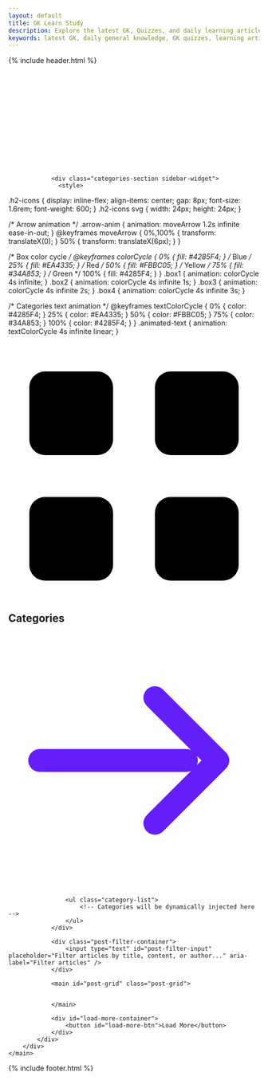 ```yaml
---
layout: default
title: GK Learn Study
description: Explore the latest GK, Quizzes, and daily learning articles from GK Learn Study.
keywords: latest GK, daily general knowledge, GK quizzes, learning articles, current affairs, computer science
---
```


<!DOCTYPE html>
<html lang="en">
<head>
  <meta charset="UTF-8" />
  <meta name="viewport" content="width=device-width, initial-scale=1.0" />
  <title>{{ page.title }} | {{ site.title }}</title>
  <meta name="description" content="{{ page.description | default: site.description }}" />
  <meta name="keywords" content="{{ page.keywords | default: site.keywords }}" />
  <meta name="author" content="Mr. Himanshu Tyagi" />

  <!-- Extra meta -->
  <meta name="robots" content="index, follow" />
  <meta name="copyright" content="© 2024 GK Learn Study" />
  <meta name="msvalidate.01" content="63D3DE99AA18A86BEC082BCA9812780E" />

  <!-- Canonical & alternate -->
  <link rel="canonical" href="{{ page.url | absolute_url }}" />
  <link rel="alternate" hreflang="en-IN" href="{{ page.url | absolute_url }}" />

  <!-- Icons -->
  <link rel="icon" href="{{ '/favicon.ico' | relative_url }}" sizes="any" />
  <link rel="icon" href="{{ '/favicon.svg' | relative_url }}" type="image/svg+xml" />
  <link rel="apple-touch-icon" href="{{ '/favicon.ico' | relative_url }}" />
  <link rel="manifest" href="{{ '/manifest.json' | relative_url }}" />

  <!-- Open Graph -->
  <meta property="og:title" content="{{ page.title }} | GK Learn Study" />
  <meta property="og:description" content="{{ page.description | default: site.description }}" />
  <meta property="og:image" content="https://gklearnstudy.in/GK-Learn-Study.png" />
  <meta property="og:url" content="{{ page.url | absolute_url }}" />
  <meta property="og:type" content="website" />
  <meta property="og:site_name" content="GK Learn Study" />
  <meta property="og:locale" content="en_IN" />

  <!-- Twitter -->
  <meta name="twitter:card" content="summary_large_image" />
  <meta name="twitter:title" content="{{ page.title }}" />
  <meta name="twitter:description" content="{{ page.description | default: site.description }}" />
  <meta name="twitter:image" content="https://gklearnstudy.in/GK-Learn-Study.png" />
  <meta name="twitter:image:alt" content="GK Learn Study - Your gateway to daily knowledge" />

  <!-- CSS -->
  <link rel="stylesheet" href="{{ 'https://gklearnstudy.in/css/theme.css' | relative_url }}" />
  <link rel="stylesheet" href="{{ 'https://gklearnstudy.in/css/main-theme.css' | relative_url }}" />

  <!-- JSON-LD -->
  <script type="application/ld+json">
  {
    "@context": "https://schema.org",
    "@type": "Organization",
    "name": "GK Learn Study",
    "url": "https://gklearnstudy.in/",
    "logo": "https://gklearnstudy.in/GK-Learn-Study.png",
    "sameAs": ["https://www.youtube.com/@GKLearnStudy"]
  }
  </script>
  <script type="application/ld+json">
  {
    "@context": "https://schema.org",
    "@type": "WebSite",
    "name": "GK Learn Study",
    "url": "https://gklearnstudy.in/",
    "potentialAction": {
      "@type": "SearchAction",
      "target": "https://gklearnstudy.in/search?q={search_term_string}",
      "query-input": "required name=search_term_string"
    }
  }
  </script>
</head>
<body>
  {% include header.html %}

   <main class="container">
        <div id="root">
            

  <style>
  
    .logo-container {
      border: 1px solid var(--card-border-color);
      border-radius: 16px;
      padding: 20px;
      display: flex;
      gap: 20px;

      
      box-shadow: 0 4px 12px rgba(0,0,0,0.1);
      animation: fadeIn 1s ease-in-out;
    }
    .logo {
      flex: 1;
      display: flex;
      justify-content: center;
      align-items: center;
    }
    .text {
      flex: 2;
      display: flex;
      flex-direction: column;
      justify-content: center;
      animation: slideIn 1.2s ease-in-out;
    }
    .text h1 {text-align:left;
      font-size: 2rem;
     color: var(--accent-color);
      margin-bottom: 10px;
    }
   
    .text p {
      font-size: 1rem;
      color: var(--text-color-secondary);
      line-height: 1.6;
    }

    /* Mobile responsive */
    @media (max-width: 768px) {
      .logo-container {
        flex-direction: column;
       
      }
      .text h1 {
        font-size: 1.6rem;
      }
     
      .text p {
        font-size: 0.95rem;
      }
    }

    /* Animations */
    @keyframes fadeIn {
      from { opacity: 0; transform: scale(0.95); }
      to { opacity: 1; transform: scale(1); }
    }
    @keyframes slideIn {
      from { opacity: 0; transform: translateX(50px); }
      to { opacity: 1; transform: translateX(0); }
    }
  </style>


  <div class="logo-container">
    <!-- Left: Logo -->
    <div class="logo">
      <!-- Your SVG Logo -->
      <svg xmlns="http://www.w3.org/2000/svg" width="150" height="150" viewBox="0 0 300 300" role="img" aria-label="GK Learn Study logo">
        <title>GK Learn Study</title>
        <circle cx="150" cy="150" r="150" fill="white" />
        <defs>
          <clipPath id="circle-clip-main">
            <circle cx="150" cy="150" r="150" />
          </clipPath>
        </defs>
        <g clip-path="url(#circle-clip-main)">
          <path fill="#c0a4fb" fill-opacity="1">
            <animate attributeName="d" dur="8s" repeatCount="indefinite"
              values="M0 230 Q 75 210, 150 230 T 300 210 L 300 300 L 0 300 Z;
                      M0 240 Q 75 260, 150 240 T 300 250 L 300 300 L 0 300 Z;
                      M0 230 Q 75 210, 150 230 T 300 210 L 300 300 L 0 300 Z" />
          </path>
          <path fill="#641ef9" fill-opacity="0.7">
            <animate attributeName="d" dur="7s" repeatCount="indefinite"
              values="M0 220 Q 75 245, 150 220 T 300 235 L 300 300 L 0 300 Z;
                      M0 250 Q 75 220, 150 250 T 300 220 L 300 300 L 0 300 Z;
                      M0 220 Q 75 245, 150 220 T 300 235 L 300 300 L 0 300 Z" />
          </path>
        </g>
        <text x="50%" y="35%" font-size="90" font-weight="700" fill="#e53935" text-anchor="middle" font-family="Arial, Helvetica, sans-serif" style="transform-origin:150px 90px;" opacity="0">
          GK
          <animate attributeName="opacity" from="0" to="1" begin="0.35s" dur="1.2s" fill="freeze" />
          <animateTransform attributeName="transform" type="rotate" from="-15 150 90" to="0 150 90" begin="0.35s" dur="1.2s" fill="freeze" additive="sum" />
          <animateTransform attributeName="transform" type="scale" from="0.55 0.55" to="1 1" begin="0.35s" dur="1.2s" fill="freeze" additive="sum" />
        </text>
        <text x="50%" y="65%" font-size="38" fill="#6a1b9a" text-anchor="middle" font-family="Arial, Helvetica, sans-serif" style="transform-origin:150px 195px;" opacity="0">
          Learn Study
          <animate attributeName="opacity" from="0" to="1" begin="0.8s" dur="1.2s" fill="freeze" />
          <animateTransform attributeName="transform" type="scale" from="0.75 0.75" to="1 1" begin="0.8s" dur="1.2s" fill="freeze" />
        </text>
        <circle cx="150" cy="150" r="145" fill="none" stroke="#f0e6ff" stroke-width="4" opacity="0.6"/>
      </svg>
    </div>

    <!-- Right: Text -->
    <div class="text">
      <h1>Welcome to GK Learn Study</h1>
      <p>
        Your daily source for insightful articles, handy tools, and general knowledge.<br>
        Dive in and explore a world of learning, made simple and accessible for everyone.
      </p>
    </div>
  </div>



         
                <div class="categories-section sidebar-widget">
                  <style>
  .h2-icons {
    display: inline-flex;
    align-items: center;
    gap: 8px;
    font-size: 1.6rem;
    font-weight: 600;
  }
  .h2-icons svg {
    width: 24px;
    height: 24px;
  }

  /* Arrow animation */
  .arrow-anim {
    animation: moveArrow 1.2s infinite ease-in-out;
  }
  @keyframes moveArrow {
    0%,100% { transform: translateX(0); }
    50%     { transform: translateX(6px); }
  }

  /* Box color cycle */
  @keyframes colorCycle {
    0%   { fill: #4285F4; }  /* Blue */
    25%  { fill: #EA4335; }  /* Red */
    50%  { fill: #FBBC05; }  /* Yellow */
    75%  { fill: #34A853; }  /* Green */
    100% { fill: #4285F4; }
  }
  .box1 { animation: colorCycle 4s infinite; }
  .box2 { animation: colorCycle 4s infinite 1s; }
  .box3 { animation: colorCycle 4s infinite 2s; }
  .box4 { animation: colorCycle 4s infinite 3s; }

  /* Categories text animation */
  @keyframes textColorCycle {
    0%   { color: #4285F4; }
    25%  { color: #EA4335; }
    50%  { color: #FBBC05; }
    75%  { color: #34A853; }
    100% { color: #4285F4; }
  }
  .animated-text {
    animation: textColorCycle 4s infinite linear;
  }
</style>

<h2 class="h2-icons">
  <!-- Animated 4 boxes -->
  <svg viewBox="0 0 24 24" xmlns="http://www.w3.org/2000/svg">
    <rect class="box1" x="2"  y="2"  width="8" height="8" rx="1.5"/>
    <rect class="box2" x="14" y="2"  width="8" height="8" rx="1.5"/>
    <rect class="box3" x="2"  y="14" width="8" height="8" rx="1.5"/>
    <rect class="box4" x="14" y="14" width="8" height="8" rx="1.5"/>
  </svg>

  <!-- Animated text -->
  <span class="animated-text">Categories</span>

  <!-- Animated arrow -->
  <svg class="arrow-anim" viewBox="0 0 24 24" stroke="#641ef9" fill="none"
       stroke-width="2.2" stroke-linecap="round" stroke-linejoin="round"
       xmlns="http://www.w3.org/2000/svg">
    <path d="M3 12h14"/>
    <path d="M14 6l6 6-6 6"/>
  </svg>
</h2>

                    <ul class="category-list">
                        <!-- Categories will be dynamically injected here -->
                    </ul>
                </div>

                <div class="post-filter-container">
                    <input type="text" id="post-filter-input" placeholder="Filter articles by title, content, or author..." aria-label="Filter articles" />
                </div>

                <main id="post-grid" class="post-grid">
                

                </main>

                <div id="load-more-container">
                    <button id="load-more-btn">Load More</button>
                </div>
            </div>
        </div>
    </main>

  {% include footer.html %}

 <script src="{{ '/scr/js/common.js' | relative_url }}" defer></script>
  <script src="{{ '/scr/js/app.js' | relative_url }}" defer></script>
  <script src="https://gklearnstudy.in/js/comment.js" defer></script>
</body>
</html>

